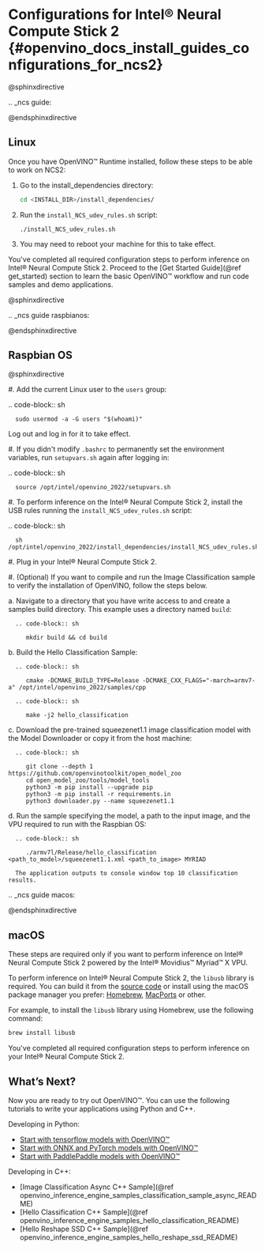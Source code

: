 # Configurations for Intel® Neural Compute Stick 2 {#openvino_docs_install_guides_configurations_for_ncs2}

@sphinxdirective

.. _ncs guide:

@endsphinxdirective


## Linux

Once you have OpenVINO™ Runtime installed, follow these steps to be able to work on NCS2:

1. Go to the install_dependencies directory:
   ```sh
   cd <INSTALL_DIR>/install_dependencies/
   ```
2. Run the `install_NCS_udev_rules.sh` script:
   ```
   ./install_NCS_udev_rules.sh
   ```
3. You may need to reboot your machine for this to take effect.

You've completed all required configuration steps to perform inference on Intel® Neural Compute Stick 2. 
Proceed to the [Get Started Guide](@ref get_started) section to learn the basic OpenVINO™ workflow and run code samples and demo applications.

@sphinxdirective

.. _ncs guide raspbianos:

@endsphinxdirective


## Raspbian OS

@sphinxdirective

#. Add the current Linux user to the ``users`` group:

   .. code-block:: sh

      sudo usermod -a -G users "$(whoami)"

   Log out and log in for it to take effect.

#. If you didn't modify ``.bashrc`` to permanently set the environment variables, run ``setupvars.sh`` again after logging in:

   .. code-block:: sh

      source /opt/intel/openvino_2022/setupvars.sh

#. To perform inference on the Intel® Neural Compute Stick 2, install the USB rules running the ``install_NCS_udev_rules.sh`` script:

   .. code-block:: sh

      sh /opt/intel/openvino_2022/install_dependencies/install_NCS_udev_rules.sh

#. Plug in your Intel® Neural Compute Stick 2.

#. (Optional) If you want to compile and run the Image Classification sample to verify the installation of OpenVINO, follow the steps below.

   a. Navigate to a directory that you have write access to and create a samples build directory. This example uses a directory named ``build``:

      .. code-block:: sh

         mkdir build && cd build

   b. Build the Hello Classification Sample:

      .. code-block:: sh

         cmake -DCMAKE_BUILD_TYPE=Release -DCMAKE_CXX_FLAGS="-march=armv7-a" /opt/intel/openvino_2022/samples/cpp

      .. code-block:: sh

         make -j2 hello_classification

   c. Download the pre-trained squeezenet1.1 image classification model with the Model Downloader or copy it from the host machine:

      .. code-block:: sh

         git clone --depth 1 https://github.com/openvinotoolkit/open_model_zoo
         cd open_model_zoo/tools/model_tools
         python3 -m pip install --upgrade pip
         python3 -m pip install -r requirements.in
         python3 downloader.py --name squeezenet1.1

   d. Run the sample specifying the model, a path to the input image, and the VPU required to run with the Raspbian OS:

      .. code-block:: sh

         ./armv7l/Release/hello_classification <path_to_model>/squeezenet1.1.xml <path_to_image> MYRIAD

      The application outputs to console window top 10 classification results.


.. _ncs guide macos:

@endsphinxdirective


## macOS

These steps are required only if you want to perform inference on Intel® Neural Compute Stick 2 powered by the Intel® Movidius™ Myriad™ X VPU.

To perform inference on Intel® Neural Compute Stick 2, the `libusb` library is required. You can build it from the [source code](https://github.com/libusb/libusb) or install using the macOS package manager you prefer: [Homebrew](https://brew.sh/), [MacPorts](https://www.macports.org/) or other.

For example, to install the `libusb` library using Homebrew, use the following command:
```sh
brew install libusb
```

You've completed all required configuration steps to perform inference on your Intel® Neural Compute Stick 2.

## What’s Next?

Now you are ready to try out OpenVINO™. You can use the following tutorials to write your applications using Python and C++.

Developing in Python:
   * [Start with tensorflow models with OpenVINO™](https://docs.openvino.ai/latest/notebooks/101-tensorflow-to-openvino-with-output.html)
   * [Start with ONNX and PyTorch models with OpenVINO™](https://docs.openvino.ai/latest/notebooks/102-pytorch-onnx-to-openvino-with-output.html)
   * [Start with PaddlePaddle models with OpenVINO™](https://docs.openvino.ai/latest/notebooks/103-paddle-onnx-to-openvino-classification-with-output.html)

Developing in C++:
   * [Image Classification Async C++ Sample](@ref openvino_inference_engine_samples_classification_sample_async_README)
   * [Hello Classification C++ Sample](@ref openvino_inference_engine_samples_hello_classification_README)
   * [Hello Reshape SSD C++ Sample](@ref openvino_inference_engine_samples_hello_reshape_ssd_README)
